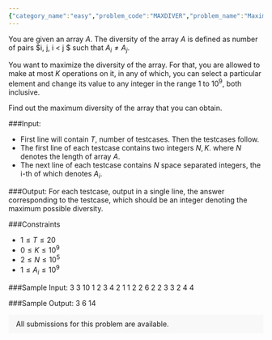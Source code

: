 ```yaml
---
{"category_name":"easy","problem_code":"MAXDIVER","problem_name":"Maximize Diversity of an Array","problemComponents":{"constraints":"","constraintsState":false,"subtasks":"","subtasksState":false,"inputFormat":"","inputFormatState":false,"outputFormat":"","outputFormatState":false,"sampleTestCases":{}},"video_editorial_url":"https://youtu.be/g676vlB4IXI","languages_supported":{"0":"CPP14","1":"C","2":"JAVA","3":"PYTH 3.6","4":"PYTH","5":"PYP3","6":"CS2","7":"ADA","8":"PYPY","9":"TEXT","10":"PAS fpc","11":"NODEJS","12":"RUBY","13":"PHP","14":"GO","15":"HASK","16":"TCL","17":"PERL","18":"SCALA","19":"LUA","20":"kotlin","21":"BASH","22":"JS","23":"LISP sbcl","24":"rust","25":"PAS gpc","26":"BF","27":"CLOJ","28":"R","29":"D","30":"CAML","31":"FORT","32":"ASM","33":"swift","34":"FS","35":"WSPC","36":"LISP clisp","37":"SQL","38":"SCM guile","39":"PERL6","40":"ERL","41":"CLPS","42":"ICK","43":"NICE","44":"PRLG","45":"ICON","46":"COB","47":"SCM chicken","48":"PIKE","49":"SCM qobi","50":"ST","51":"NEM"},"max_timelimit":2,"source_sizelimit":50000,"problem_author":"dpraveen_adm","problem_tester":"","date_added":"4-12-2019","tags":{"0":"dpraveen_adm"},"problem_difficulty_level":"Easy","best_tag":"","editorial_url":"https://discuss.codechef.com/problems/MAXDIVER","time":{"view_start_date":1575801000,"submit_start_date":1575801000,"visible_start_date":1575801000,"end_date":1735669800},"is_direct_submittable":false,"problemDiscussURL":"https://discuss.codechef.com/search?q=MAXDIVER","is_proctored":false,"visitedContests":{},"layout":"problem"}
---
```

You are given an array $A$. The diversity of the array $A$ is defined as number of pairs $i, j, i < j $ such that $A_i \neq A_j$. 

You want to maximize the diversity of the array. For that, you are allowed to make at most $K$ operations on it, in any of which, you can select a particular element and change its value to any integer in the range 1 to $10^9$, both inclusive.

Find out the maximum diversity of the array that you can obtain.


###Input:

- First line will contain $T$, number of testcases. Then the testcases follow.
- The first line of each testcase contains two integers $N, K$. where $N$ denotes the length of array $A$.
- The next line of each testcase contains $N$ space separated integers, the i-th of which denotes $A_i$.

###Output:
For each testcase, output in a single line, the answer corresponding to the testcase, which should be an integer denoting the maximum possible diversity.

###Constraints
- $1 \leq T \leq 20$
- $0 \leq K \leq 10^9$
- $2 \leq N \leq 10^5$
- $1 \leq A_i \leq 10^9$

###Sample Input:
    3
    3 10
    1 2 3
    4 2
    1 1 2 2
    6 2
    2 3 3 2 4 4

###Sample Output:
    3
    6
    14

<aside style='background: #f8f8f8;padding: 10px 15px;'><div>All submissions for this problem are available.</div></aside>